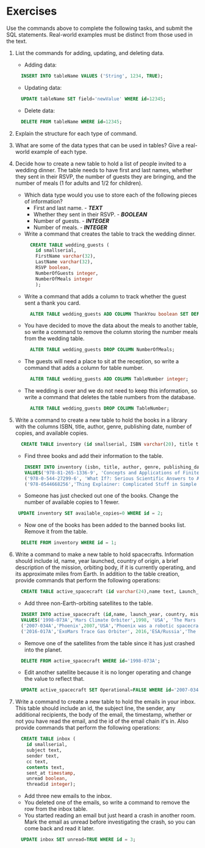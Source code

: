# Exercises

Use the commands above to complete the following tasks, and submit the SQL statements. Real-world examples must be distinct from those used in the text.

1. List the commands for adding, updating, and deleting data.
   * Adding data:
    ``` sql
      INSERT INTO tableName VALUES ('String', 1234, TRUE);
    ```
   * Updating data:
    ``` sql
      UPDATE tableName SET field='newValue' WHERE id=12345;
    ```
   * Delete data:
    ``` sql
      DELETE FROM tableName WHERE id=12345;
    ```

1. Explain the structure for each type of command.

1. What are some of the data types that can be used in tables? Give a real-world example of each type.

1. Decide how to create a new table to hold a list of people invited to a wedding dinner. The table needs to have first and last names, whether they sent in their RSVP, the number of guests they are bringing, and the number of meals (1 for adults and 1/2 for children).

    * Which data type would you use to store each of the following pieces of information?
      * First and last name. - ***TEXT***
      * Whether they sent in their RSVP. - ***BOOLEAN***
      * Number of guests. - ***INTEGER***
      * Number of meals. - ***INTEGER***
    * Write a command that creates the table to track the wedding dinner.
      ``` sql
        CREATE TABLE wedding_guests (
          id smallserial,
          FirstName varchar(32),
          LastName varchar(32),
          RSVP boolean,
          NumberOfGuests integer,
          NumberOfMeals integer
          );
      ```
    * Write a command that adds a column to track whether the guest sent a thank you card.
      ``` sql
        ALTER TABLE wedding_guests ADD COLUMN ThankYou boolean SET DEFAULT FALSE;
      ```
    * You have decided to move the data about the meals to another table, so write a command to remove the column storing the number meals from the wedding table.
      ```sql
        ALTER TABLE wedding_guests DROP COLUMN NumberOfMeals;
      ```
    * The guests will need a place to sit at the reception, so write a command that adds a column for table number.
      ```sql
        ALTER TABLE wedding_guests ADD COLUMN TableNumber integer;
      ```
    * The wedding is over and we do not need to keep this information, so write a command that deletes the table numbers from the database.
      ``` sql
        ALTER TABLE wedding_guests DROP COLUMN TableNumber;
      ```

1. Write a command to create a new table to hold the books in a library with the columns ISBN, title, author, genre, publishing date, number of copies, and available copies.

    ``` sql
      CREATE TABLE inventory (id smallserial, ISBN varchar(20), title text, author text, genre text, publishing_date date, total_copies integer, available_copies integer);
    ```
  
   * Find three books and add their information to the table.
      ``` sql
      INSERT INTO inventory (isbn, title, author, genre, publishing_date, total_copies, available_copies)
      VALUES('978-81-265-1336-9', 'Concepts and Applications of Finite Element Analysis', 'Robert D. Cook', 'Mathematical Modeling', '2019-01-11', 1,1),
      ('978-0-544-27299-6', 'What If?: Serious Scientific Answers to Absurd Hypothetical Questions', 'Randall Munroe', 'Self-Help', '2014-09-02', 5,5),
      ('978-0544668256','Thing Explainer: Complicated Stuff in Simple Words','Randall Munroe','Humor','2015-11-24',2,2);
      ```

   * Someone has just checked out one of the books. Change the number of available copies to 1 fewer.
    ``` sql
     UPDATE inventory SET available_copies=0 WHERE id = 2;
    ```
   * Now one of the books has been added to the banned books list. Remove it from the table.
    ``` sql
      DELETE FROM inventory WHERE id = 1;
    ```
1. Write a command to make a new table to hold spacecrafts. Information should include id, name, year launched, country of origin, a brief description of the mission, orbiting body, if it is currently operating, and its approximate miles from Earth. In addition to the table creation, provide commands that perform the following operations:
    ``` sql
      CREATE TABLE active_spacecraft (id varchar(24),name text, Launch_Year integer, Country text, Mission_Summary text, Orbiting_Body text, Operational boolean, Dist_Earth integer);
    ```
   * Add three non-Earth-orbiting satellites to the table.
    ``` sql
      INSERT INTO active_spacecraft (id,name, launch_year, country, mission_summary, orbiting_body, operational, dist_earth)
      VALUES('1998-073A','Mars Climate Orbiter',1998, 'USA', 'The Mars Climate Orbiter was a 338-kilogram (745 lb) robotic space probe launched by NASA on December 11, 1998 to study the Martian climate, Martian atmosphere, and surface changes and to act as the communications relay in the Mars Surveyor 98 program for Mars Polar Lander. However, on September 23, 1999, communication with the spacecraft was lost as the spacecraft went into orbital insertion, due to ground-based computer software which produced output in non-SI units of pound-force seconds (lbf·s) instead of the SI units of newton-seconds (N·s) specified in the contract between NASA and Lockheed. The spacecraft encountered Mars on a trajectory that brought it too close to the planet, and it was either destroyed in the atmosphere or re-entered heliocentric space after leaving the atmosphere.','Mars',TRUE,34000000),
      ('2007-034A','Phoenix',2007,'USA','Phoenix was a robotic spacecraft on a space exploration mission on Mars under the Mars Scout Program. The Phoenix lander landed on Mars on May 25, 2008. Mission scientists used instruments aboard the lander to assess the local habitability and to research the history of water there. The total mission cost was about US $386 million, which includes cost of the launch.','Mars',TRUE,34000000),
      ('2016-017A','ExoMars Trace Gas Orbiter', 2016,'ESA/Russia','The ExoMars Trace Gas Orbiter (TGO or ExoMars Orbiter) is a collaborative project between the European Space Agency (ESA) and Roscosmos that sent an atmospheric research orbiter and the Schiaparelli demonstration lander to Mars in 2016 as part of the European-led ExoMars programme.','Mars',TRUE,34000000);
    ```
  
   * Remove one of the satellites from the table since it has just crashed into the planet.
    ```sql
      DELETE FROM active_spacecraft WHERE id='1998-073A';
    ```
   * Edit another satellite because it is no longer operating and change the value to reflect that.
    ``` sql
      UPDATE active_spacecraft SET Operational=FALSE WHERE id='2007-034A';
    ```

1. Write a command to create a new table to hold the emails in your inbox. This table should include an id, the subject line, the sender, any additional recipients, the body of the email, the timestamp, whether or not you have read the email, and the id of the email chain it's in. Also provide commands that perform the following operations:
    ``` sql
      CREATE TABLE inbox (
        id smallserial,
        subject text,
        sender text,
        cc text,
        contents text,
        sent_at timestamp,
        unread boolean,
        threadid integer);
    ```
   * Add three new emails to the inbox.
   * You deleted one of the emails, so write a command to remove the row from the inbox table.
   * You started reading an email but just heard a crash in another room. Mark the email as unread before investigating the crash, so you can come back and read it later.
    ```sql
      UPDATE inbox SET unread=TRUE WHERE id = 3;
    ```